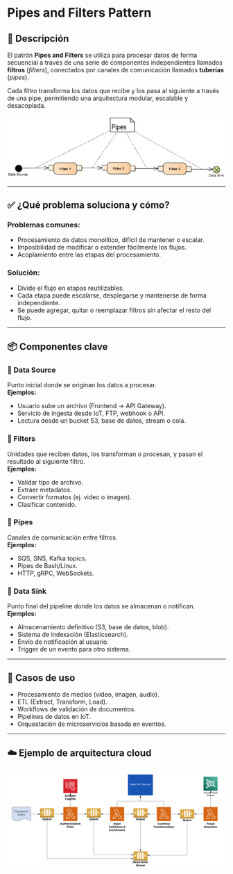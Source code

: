 # Pipes and Filters Pattern

## 🧩 Descripción

El patrón **Pipes and Filters** se utiliza para procesar datos de forma secuencial a través de una serie de componentes independientes llamados **filtros** (*filters*), conectados por canales de comunicación llamados **tuberías** (*pipes*). 

Cada filtro transforma los datos que recibe y los pasa al siguiente a través de una pipe, permitiendo una arquitectura modular, escalable y desacoplada.

![Pipes and Filters](../images/pipes_and_filters.png)

---

## ✅ ¿Qué problema soluciona y cómo?

### Problemas comunes:
- Procesamiento de datos monolítico, difícil de mantener o escalar.
- Imposibilidad de modificar o extender fácilmente los flujos.
- Acoplamiento entre las etapas del procesamiento.

### Solución:
- Divide el flujo en etapas reutilizables.
- Cada etapa puede escalarse, desplegarse y mantenerse de forma independiente.
- Se puede agregar, quitar o reemplazar filtros sin afectar el resto del flujo.

---

## 📦 Componentes clave

### 🔹 Data Source
Punto inicial donde se originan los datos a procesar.  
**Ejemplos:**
- Usuario sube un archivo (Frontend → API Gateway).
- Servicio de ingesta desde IoT, FTP, webhook o API.
- Lectura desde un bucket S3, base de datos, stream o cola.

### 🔹 Filters
Unidades que reciben datos, los transforman o procesan, y pasan el resultado al siguiente filtro.  
**Ejemplos:**
- Validar tipo de archivo.
- Extraer metadatos.
- Convertir formatos (ej. video o imagen).
- Clasificar contenido.

### 🔹 Pipes
Canales de comunicación entre filtros.  
**Ejemplos:**
- SQS, SNS, Kafka topics.
- Pipes de Bash/Linux.
- HTTP, gRPC, WebSockets.

### 🔹 Data Sink
Punto final del pipeline donde los datos se almacenan o notifican.  
**Ejemplos:**
- Almacenamiento definitivo (S3, base de datos, blob).
- Sistema de indexación (Elasticsearch).
- Envío de notificación al usuario.
- Trigger de un evento para otro sistema.

---

## 🎯 Casos de uso

- Procesamiento de medios (video, imagen, audio).
- ETL (Extract, Transform, Load).
- Workflows de validación de documentos.
- Pipelines de datos en IoT.
- Orquestación de microservicios basada en eventos.

---

## ☁️ Ejemplo de arquitectura cloud

![AWS Pipes and Filters Pattern](../images/pipes_and_filters_aws)